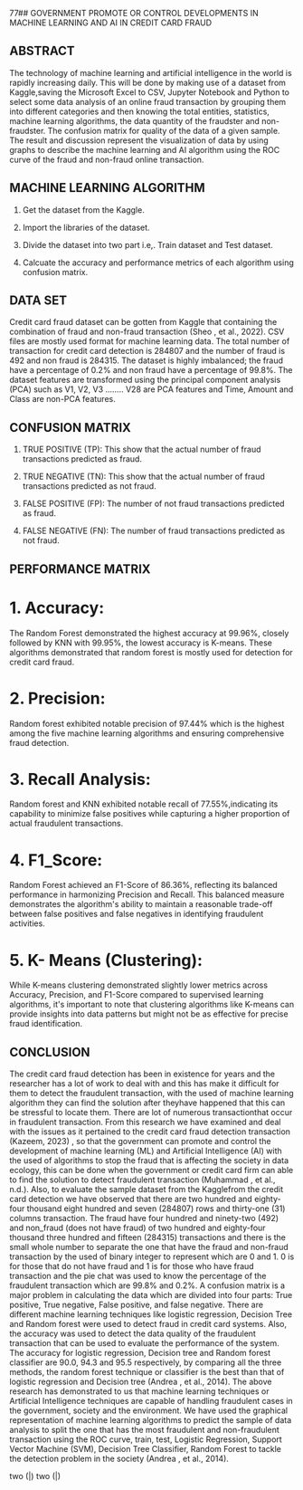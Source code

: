 77## GOVERNMENT PROMOTE OR CONTROL DEVELOPMENTS IN MACHINE LEARNING AND AI IN CREDIT CARD FRAUD

## ABSTRACT
 The technology of machine learning and artificial intelligence in the world is rapidly increasing daily. This will be done by making use of a dataset from Kaggle,saving the Microsoft Excel to CSV, Jupyter Notebook and Python to select some data analysis of an online fraud transaction by grouping them into different categories and then knowing the total entities, statistics, machine learning algorithms, the data quantity of the fraudster and non-fraudster. The confusion matrix for quality of the data of a given sample. The result and discussion represent the visualization of data by using graphs to describe the machine learning and AI algorithm using the ROC curve of the fraud and non-fraud online transaction.

## MACHINE LEARNING ALGORITHM

1. Get the dataset from the Kaggle.

2. Import the libraries of the dataset.

3. Divide the dataset into two part i.e,. Train dataset and Test dataset.

4. Calcuate the accuracy and performance metrics of each algorithm using confusion matrix.

## DATA SET
 Credit card fraud dataset can be gotten from Kaggle that containing the combination of fraud and non-fraud transaction (Sheo , et al., 2022). CSV files are mostly used format for machine learning data. The total number of transaction for credit card detection is 284807 and the number of fraud is 492 and non fraud is 284315. The dataset is highly imbalanced; the fraud have a percentage of 0.2% and non fraud have a percentage of 99.8%.
  The dataset features are transformed using the principal component analysis (PCA) such as V1, V2, V3 …….. V28 are PCA features and Time, Amount and Class are non-PCA features.

## CONFUSION MATRIX

1. TRUE POSITIVE (TP): 
  This show that the actual number of fraud transactions predicted as fraud.

2. TRUE NEGATIVE (TN): 
  This show that the actual number of fraud transactions predicted 
as not fraud.

3. FALSE POSITIVE (FP): 
 The number of not fraud transactions predicted as fraud.

4. FALSE NEGATIVE (FN):
 The number of fraud transactions predicted as not fraud.

## PERFORMANCE MATRIX

# 1. Accuracy:
 The Random Forest demonstrated the highest accuracy at 99.96%, closely followed by KNN with 99.95%, the lowest accuracy is K-means. These algorithms demonstrated that random forest is mostly used for detection for credit card fraud.

# 2. Precision: 
  Random forest exhibited notable precision of 97.44% which is the highest 
among the five machine learning algorithms and ensuring comprehensive fraud 
detection.

# 3. Recall Analysis:
 Random forest and KNN exhibited notable recall of 77.55%,indicating its capability to minimize false positives while capturing a higher proportion of actual fraudulent transactions. 

# 4. F1_Score: 
Random Forest achieved an  F1-Score of 86.36%, reflecting its balanced 
performance in harmonizing Precision and Recall. This balanced measure demonstrates 
the algorithm's ability to maintain a reasonable trade-off between false positives and false negatives in identifying fraudulent activities.

# 5. K- Means (Clustering): 
  While K-means clustering demonstrated slightly lower metrics across Accuracy, Precision, and F1-Score compared to supervised learning algorithms, it's important to note that clustering algorithms like K-means can provide insights into data patterns but might not be as effective for precise fraud identification.

## CONCLUSION
   The credit card fraud detection has been in existence for years and the researcher has a 
lot of work to deal with and this has make it difficult for them to detect the fraudulent 
transaction, with the used of machine learning algorithm they can find the solution after theyhave happened that this can be stressful to locate them. There are lot of numerous transactionthat occur in fraudulent transaction.
  From this research we have examined and deal with the issues as it pertained to the 
credit card fraud detection transaction (Kazeem, 2023) , so that the government can promote and control the development of machine learning (ML) and Artificial Intelligence (AI) with the used of algorithms to stop the fraud that is affecting the society in data ecology, this can be done when the government or credit card firm can able to find the solution to detect fraudulent transaction (Muhammad , et al., n.d.). Also, to evaluate the sample dataset from the Kagglefrom the credit card detection we have observed that there are two hundred and eighty-four thousand eight hundred and seven (284807) rows and thirty-one (31) columns transaction. The fraud have four hundred and ninety-two (492) and non_fraud (does not have fraud) of two hundred and eighty-four thousand three hundred and fifteen (284315) transactions and there is the small whole number to separate the one that have the fraud and non-fraud transaction by the used of binary integer to represent which are 0 and 1. 0 is for those that do not have fraud and 1 is for those who have fraud transaction and the pie chat was used to know the percentage of the fraudulent transaction which are 99.8% and 0.2%. A confusion matrix is a major problem in calculating the data which are divided into four parts: True positive, True negative, False positive, and false negative.
  There are different machine learning techniques like logistic regression, Decision Tree and Random forest were used to detect fraud in credit card systems. Also, the accuracy was used to detect the data quality of the fraudulent transaction that can be used to evaluate the performance of the system. The accuracy for logistic regression, Decision tree and Random forest classifier are 90.0, 94.3 and 95.5 respectively, by comparing all the three methods, the random forest technique or classifier is the best than that of logistic regression and Decision tree (Andrea , et al., 2014). The above research has demonstrated to us that machine learning techniques or Artificial Intelligence techniques are capable of handling fraudulent cases in the government, society and the environment.
  We have used the graphical representation of machine learning algorithms to predict the sample of data analysis to split the one that has the most fraudulent and non-fraudulent transaction using the ROC curve, train, test, Logistic Regression, Support Vector Machine 
(SVM), Decision Tree Classifier, Random Forest to tackle the detection problem in the society
(Andrea , et al., 2014).


two (|) two (|)